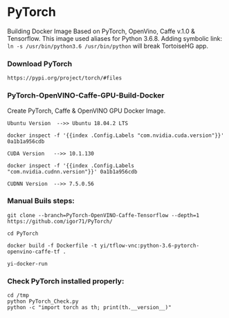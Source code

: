# PyTorch
Building Docker Image Based on PyTorch, OpenVino, Caffe v.1.0 & Tensorflow. 
This image used aliases for Python 3.6.8.
Adding symbolic link: `ln -s /usr/bin/python3.6 /usr/bin/python` will break TortoiseHG app.

### Download PyTorch

`https://pypi.org/project/torch/#files`

### PyTorch-OpenVINO-Caffe-GPU-Build-Docker
Create PyTorch, Caffe & OpenVINO GPU Docker Image.
```
Ubuntu Version  -->> Ubuntu 18.04.2 LTS

docker inspect -f '{{index .Config.Labels "com.nvidia.cuda.version"}}' 0a1b1a956cdb

CUDA Version   -->> 10.1.130

docker inspect -f '{{index .Config.Labels "com.nvidia.cudnn.version"}}' 0a1b1a956cdb

CUDNN Version  -->> 7.5.0.56
```

### Manual Buils steps:
```
git clone --branch=PyTorch-OpenVINO-Caffe-Tensorflow --depth=1 https://github.com/igor71/PyTorch/

cd PyTorch

docker build -f Dockerfile -t yi/tflow-vnc:python-3.6-pytorch-openvino-caffe-tf .

yi-docker-run
```

### Check PyTorch installed properly:
```
cd /tmp
python PyTorch_Check.py
python -c "import torch as th; print(th.__version__)"
```
